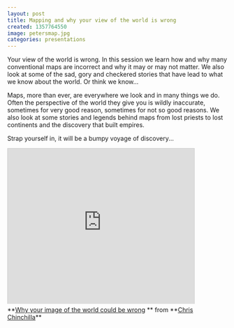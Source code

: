 ```yaml
---
layout: post
title: Mapping and why your view of the world is wrong
created: 1357764550
image: petersmap.jpg
categories: presentations
---
```


Your view of the world is wrong. In this session we learn how and why many conventional maps are incorrect and why it may or may not matter. We also look at some of the sad, gory and checkered stories that have lead to what we know about the world. Or think we know...

Maps, more than ever, are everywhere we look and in many things we do. Often the perspective of the world they give you is wildly inaccurate, sometimes for very good reason, sometimes for not so good reasons. We also look at some stories and legends behind maps from lost priests to lost continents and the discovery that built empires.

Strap yourself in, it will be a bumpy voyage of discovery...

<iframe allowfullscreen="" frameborder="0" height="356" marginheight="0" marginwidth="0" mozallowfullscreen="" scrolling="no" src="http://www.slideshare.net/slideshow/embed_code/17894869" style="border:1px solid #CCC;border-width:1px 1px 0;margin-bottom:5px" webkitallowfullscreen="" width="427"></iframe><div style="margin-bottom:5px">**<a href="http://www.slideshare.net/chrischinchilla/why-your-image-of-the-world-could-be-wrong" target="_blank" title="Why your image of the world could be wrong">Why your image of the world could be wrong</a> ** from **<a href="http://www.slideshare.net/chrischinchilla" target="_blank">Chris Chinchilla</a>**</div>
